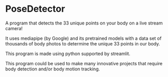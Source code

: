 # PoseDetector
A program that detects the 33 unique points on your body  on a live stream camera!

It uses mediapipe (by Google) and its pretrained models with a data set of thousands of body photos to determine the unique 33 points in our body.

This program is made using python supported by streamlit.

This program could be used to make many innovative projects that require body detection and/or body motion tracking.
